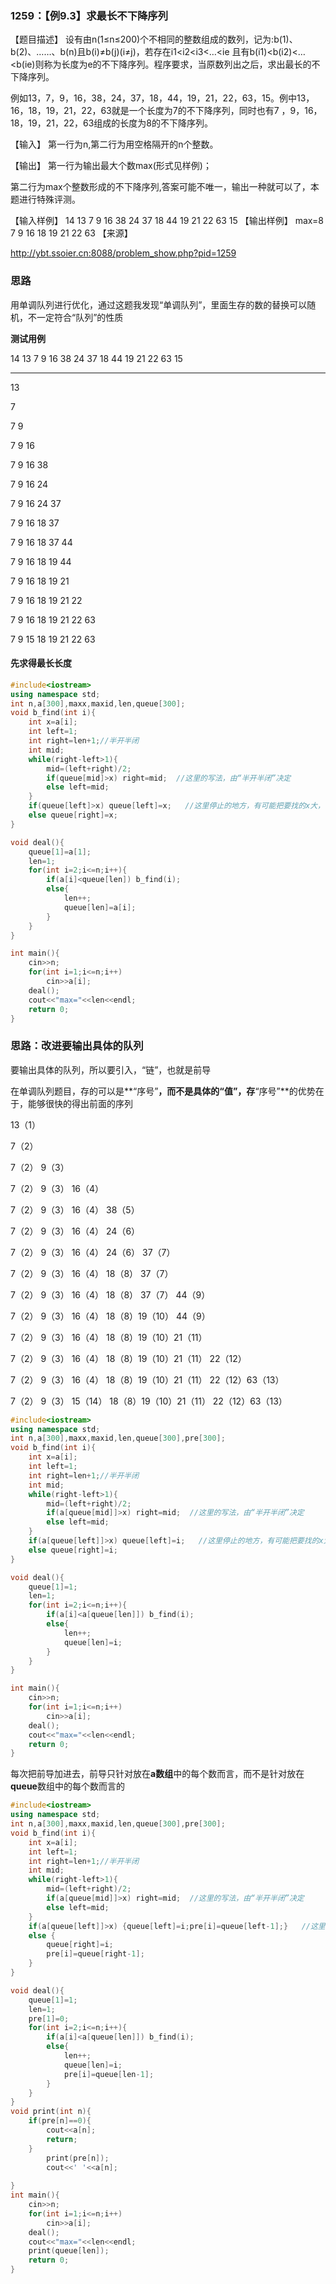 ### 1259：【例9.3】求最长不下降序列

【题目描述】
设有由n(1≤n≤200)个不相同的整数组成的数列，记为:b(1)、b(2)、……、b(n)且b(i)≠b(j)(i≠j)，若存在i1<i2<i3<…<ie 且有b(i1)<b(i2)<…<b(ie)则称为长度为e的不下降序列。程序要求，当原数列出之后，求出最长的不下降序列。

例如13，7，9，16，38，24，37，18，44，19，21，22，63，15。例中13，16，18，19，21，22，63就是一个长度为7的不下降序列，同时也有7 ，9，16，18，19，21，22，63组成的长度为8的不下降序列。

【输入】
第一行为n,第二行为用空格隔开的n个整数。

【输出】
第一行为输出最大个数max(形式见样例)；

第二行为max个整数形成的不下降序列,答案可能不唯一，输出一种就可以了，本题进行特殊评测。

【输入样例】
14
13 7 9 16 38 24 37 18 44 19 21 22 63 15
【输出样例】
max=8
7 9 16 18 19 21 22 63
【来源】

http://ybt.ssoier.cn:8088/problem_show.php?pid=1259

### 思路

用单调队列进行优化，通过这题我发现“单调队列”，里面生存的数的替换可以随机，不一定符合“队列”的性质

**测试用例**

14
13 7 9 16 38 24 37 18 44 19 21 22 63 15

------------------------------------



13

7

7 9

7 9 16

7 9 16 38

7 9 16 24

7 9 16 24 37

7 9 16 18 37

7 9 16 18 37 44

7 9 16 18 19 44

7 9 16 18 19 21

7 9 16 18 19 21 22

7 9 16 18 19 21 22 63

7 9 15 18 19 21 22 63

#### 先求得最长长度

```c++
#include<iostream>
using namespace std;
int n,a[300],maxx,maxid,len,queue[300];
void b_find(int i){
	int x=a[i];
	int left=1;
	int right=len+1;//半开半闭
	int mid;
	while(right-left>1){
		mid=(left+right)/2;
		if(queue[mid]>x) right=mid;  //这里的写法，由“半开半闭”决定
		else left=mid;
	}
	if(queue[left]>x) queue[left]=x;   //这里停止的地方，有可能把要找的x大，也有可以比要找的x小，所以要做特殊的处理
	else queue[right]=x;
}

void deal(){
	queue[1]=a[1];
	len=1;
	for(int i=2;i<=n;i++){
		if(a[i]<queue[len]) b_find(i);
		else{
			len++;
			queue[len]=a[i];
		}
	}
}

int main(){
	cin>>n;
	for(int i=1;i<=n;i++)
		cin>>a[i];
	deal();
	cout<<"max="<<len<<endl;
	return 0;
}
```

### 思路：改进要输出具体的队列

要输出具体的队列，所以要引入，“链”，也就是前导

在单调队列题目，存的可以是**“序号”**，而不是具体的“值”，存**“序号”**的优势在于，能够很快的得出前面的序列

13（1）

7（2）

7（2） 9（3）

7（2） 9（3） 16（4）

7（2） 9（3） 16（4） 38（5）

7（2） 9（3） 16（4） 24（6）

7（2） 9（3） 16（4） 24（6） 37（7）

7（2） 9（3） 16（4） 18（8） 37（7）

7（2） 9（3） 16（4） 18（8） 37（7） 44（9）

7（2） 9（3） 16（4） 18（8）19（10） 44（9）

7（2） 9（3） 16（4） 18（8）19（10）21（11）

7（2） 9（3） 16（4） 18（8）19（10）21（11） 22（12）

7（2） 9（3） 16（4） 18（8）19（10）21（11） 22（12）63（13）

7（2） 9（3） 15（14） 18（8）19（10）21（11） 22（12）63（13）



```c++
#include<iostream>
using namespace std;
int n,a[300],maxx,maxid,len,queue[300],pre[300];
void b_find(int i){
	int x=a[i];
	int left=1;
	int right=len+1;//半开半闭
	int mid;
	while(right-left>1){
		mid=(left+right)/2;
		if(a[queue[mid]]>x) right=mid;  //这里的写法，由“半开半闭”决定
		else left=mid;
	}
	if(a[queue[left]]>x) queue[left]=i;   //这里停止的地方，有可能把要找的x大，也有可以比要找的x小，所以要做特殊的处理
	else queue[right]=i;
}

void deal(){
	queue[1]=1;
	len=1;
	for(int i=2;i<=n;i++){
		if(a[i]<a[queue[len]]) b_find(i);
		else{
			len++;
			queue[len]=i;
		}
	}
}

int main(){
	cin>>n;
	for(int i=1;i<=n;i++)
		cin>>a[i];
	deal();
	cout<<"max="<<len<<endl;
	return 0;
}
```

每次把前导加进去，前导只针对放在**a数组**中的每个数而言，而不是针对放在**queue**数组中的每个数而言的

```c++
#include<iostream>
using namespace std;
int n,a[300],maxx,maxid,len,queue[300],pre[300];
void b_find(int i){
	int x=a[i];
	int left=1;
	int right=len+1;//半开半闭
	int mid;
	while(right-left>1){
		mid=(left+right)/2;
		if(a[queue[mid]]>x) right=mid;  //这里的写法，由“半开半闭”决定
		else left=mid;
	}
	if(a[queue[left]]>x) {queue[left]=i;pre[i]=queue[left-1];}   //这里停止的地方，有可能把要找的x大，也有可以比要找的x小，所以要做特殊的处理
	else {
		queue[right]=i;
		pre[i]=queue[right-1];
	}
}

void deal(){
	queue[1]=1;
	len=1;
	pre[1]=0;
	for(int i=2;i<=n;i++){
		if(a[i]<a[queue[len]]) b_find(i);
		else{
			len++;
			queue[len]=i;
			pre[i]=queue[len-1];
		}
	}
}
void print(int n){
	if(pre[n]==0){
		cout<<a[n];
		return;
	}
		print(pre[n]);
		cout<<' '<<a[n];	
	
}
int main(){
	cin>>n;
	for(int i=1;i<=n;i++)
		cin>>a[i];
	deal();
	cout<<"max="<<len<<endl;
	print(queue[len]);
	return 0;
}
```

